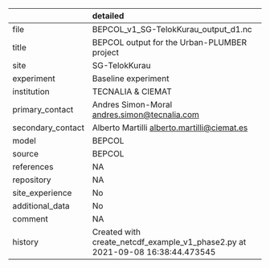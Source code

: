 |                   | detailed                                                                      |
|:------------------|:------------------------------------------------------------------------------|
| file              | BEPCOL_v1_SG-TelokKurau_output_d1.nc                                          |
| title             | BEPCOL output for the Urban-PLUMBER project                                   |
| site              | SG-TelokKurau                                                                 |
| experiment        | Baseline experiment                                                           |
| institution       | TECNALIA & CIEMAT                                                             |
| primary_contact   | Andres Simon-Moral andres.simon@tecnalia.com                                  |
| secondary_contact | Alberto Martilli alberto.martilli@ciemat.es                                   |
| model             | BEPCOL                                                                        |
| source            | BEPCOL                                                                        |
| references        | NA                                                                            |
| repository        | NA                                                                            |
| site_experience   | No                                                                            |
| additional_data   | No                                                                            |
| comment           | NA                                                                            |
| history           | Created with create_netcdf_example_v1_phase2.py at 2021-09-08 16:38:44.473545 |
